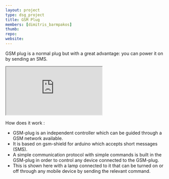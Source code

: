 ```yaml
---
layout: project
type: dsg_project
title: GSM Plug
members: [dimitris_barmpakos]
thumb:
repo:
website:
---
```

GSM plug is a normal plug but with a great advantage: you can power it on by
sending an SMS.

<div class="embed-responsive embed-responsive-16by9">
	<iframe class="embed-responsive-item" allowfullscreen src="https://www.youtube.com/embed/1Jxmq0g5kk4" ></iframe>
</div>


How does it work :
* GSM-plug is an independent controller which can be guided through a GSM
network available.
* It is based on gsm-shield for arduino which accepts short messages (SMS).
* A simple communication protocol with simple commands is built in the GSM-plug
in order to control any device connected to the GSM-plug.
* This is shown here with a lamp connected to it that can be turned on or off
through any mobile device by sending the relevant command.
